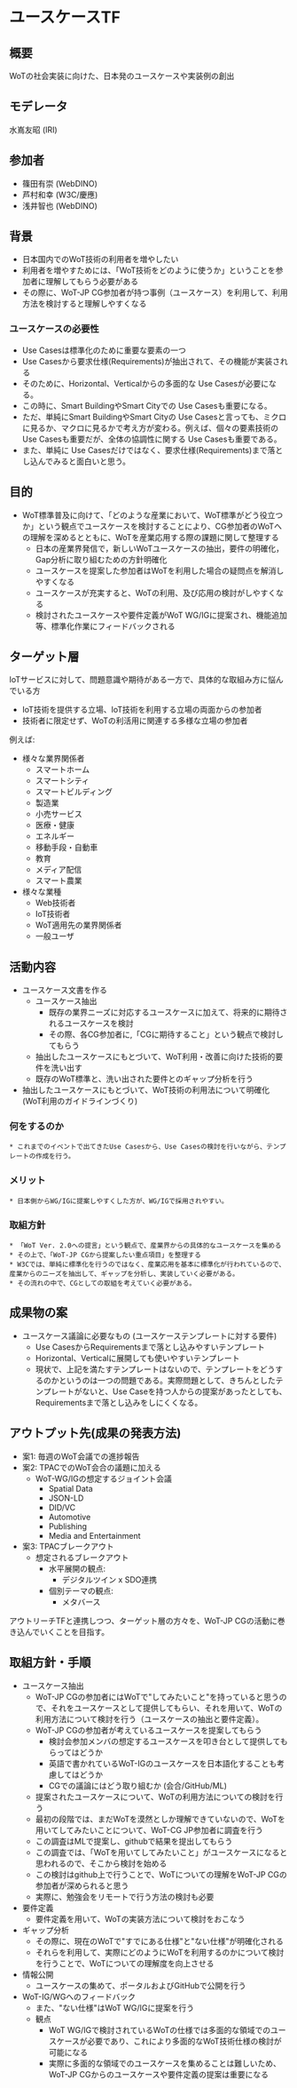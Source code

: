 # ユースケースTF

## 概要
WoTの社会実装に向けた、日本発のユースケースや実装例の創出

## モデレータ
水嶌友昭 (IRI)

## 参加者
* 篠田有崇 (WebDINO)
* 芦村和幸 (W3C/慶應)
* 浅井智也 (WebDINO)

## 背景
* 日本国内でのWoT技術の利用者を増やしたい
* 利用者を増やすためには、「WoT技術をどのように使うか」ということを参加者に理解してもらう必要がある
* その際に、WoT-JP CG参加者が持つ事例（ユースケース）を利用して、利用方法を検討すると理解しやすくなる

### ユースケースの必要性
* Use Casesは標準化のために重要な要素の一つ
* Use Casesから要求仕様(Requirements)が抽出されて、その機能が実装される
* そのために、Horizontal、Verticalからの多面的な Use Casesが必要になる。
* この時に、Smart BuildingやSmart Cityでの Use Casesも重要になる。
* ただ、単純にSmart BuildingやSmart Cityの Use Casesと言っても、ミクロに見るか、マクロに見るかで考え方が変わる。例えば、個々の要素技術の Use Casesも重要だが、全体の協調性に関する Use Casesも重要である。
* また、単純に Use Casesだけではなく、要求仕様(Requirements)まで落とし込んでみると面白いと思う。

## 目的
* WoT標準普及に向けて、「どのような産業において、WoT標準がどう役立つか」という観点でユースケースを検討することにより、CG参加者のWoTへの理解を深めるとともに、WoTを産業応用する際の課題に関して整理する
   * 日本の産業界発信で，新しいWoTユースケースの抽出，要件の明確化，Gap分析に取り組むための方針明確化
   * ユースケースを提案した参加者はWoTを利用した場合の疑問点を解消しやすくなる
   * ユースケースが充実すると、WoTの利用、及び応用の検討がしやすくなる
   * 検討されたユースケースや要件定義がWoT WG/IGに提案され、機能追加等、標準化作業にフィードバックされる

## ターゲット層
IoTサービスに対して、問題意識や期待がある一方で、具体的な取組み方に悩んでいる方
* IoT技術を提供する立場、IoT技術を利用する立場の両面からの参加者
* 技術者に限定せず、WoTの利活用に関連する多様な立場の参加者

例えば:
* 様々な業界関係者
    * スマートホーム
    * スマートシティ
    * スマートビルディング
    * 製造業
    * 小売サービス
    * 医療・健康
    * エネルギー
    * 移動手段・自動車
    * 教育
    * メディア配信
    * スマート農業
* 様々な業種
    * Web技術者
    * IoT技術者
    * WoT適用先の業界関係者
    * 一般ユーザ


## 活動内容
* ユースケース文書を作る
  * ユースケース抽出
     * 既存の業界ニーズに対応するユースケースに加えて、将来的に期待されるユースケースを検討
     * その際、各CG参加者に,「CGに期待すること」という観点で検討してもらう
  * 抽出したユースケースにもとづいて、WoT利用・改善に向けた技術的要件を洗い出す
  * 既存のWoT標準と、洗い出された要件とのギャップ分析を行う
* 抽出したユースケースにもとづいて、WoT技術の利用法について明確化 (WoT利用のガイドラインづくり)

### 何をするのか
    * これまでのイベントで出てきたUse Casesから、Use Casesの検討を行いながら、テンプレートの作成を行う。
### メリット
    * 日本側からWG/IGに提案しやすくした方が、WG/IGで採用されやすい。
### 取組方針
    * 「WoT Ver. 2.0への提言」という観点で、産業界からの具体的なユースケースを集める
    * その上で、「WoT-JP CGから提案したい重点項目」を整理する
    * W3Cでは、単純に標準化を行うのではなく、産業応用を基本に標準化が行われているので、産業からのニーズを抽出して、ギャップを分析し、実装していく必要がある。
    * その流れの中で、CGとしての取組を考えていく必要がある。

## 成果物の案
* ユースケース議論に必要なもの (ユースケーステンプレートに対する要件)
    * Use CasesからRequirementsまで落とし込みやすいテンプレート
    * Horizontal、Verticalに展開しても使いやすいテンプレート
    * 現状で、上記を満たすテンプレートはないので、テンプレートをどうするのかというのは一つの問題である。実際問題として、きちんとしたテンプレートがないと、Use Caseを持つ人からの提案があったとしても、Requirementsまで落とし込みをしにくくなる。

## アウトプット先(成果の発表方法)
* 案1: 毎週のWoT会議での進捗報告
* 案2: TPACでのWoT会合の議題に加える
    * WoT-WG/IGの想定するジョイント会議
        * Spatial Data
        * JSON-LD
        * DID/VC
        * Automotive
        * Publishing
        * Media and Entertainment
* 案3: TPACブレークアウト
    * 想定されるブレークアウト
        * 水平展開の観点:
            * デジタルツイン x SDO連携
        * 個別テーマの観点:
            * メタバース

アウトリーチTFと連携しつつ、ターゲット層の方々を、WoT-JP CGの活動に巻き込んでいくことを目指す。

## 取組方針・手順
* ユースケース抽出
    * WoT-JP CGの参加者にはWoTで"してみたいこと"を持っていると思うので、それをユースケースとして提供してもらい、それを用いて、WoTの利用方法について検討を行う（ユースケースの抽出と要件定義）。
    * WoT-JP CGの参加者が考えているユースケースを提案してもらう
       * 検討会参加メンバの想定するユースケースを叩き台として提供してもらってはどうか
       * 英語で書かれているWoT-IGのユースケースを日本語化することも考慮してはどうか
       * CGでの議論にはどう取り組むか (会合/GitHub/ML) 
    * 提案されたユースケースについて、WoTの利用方法についての検討を行う
    * 最初の段階では、まだWoTを漠然としか理解できていないので、WoTを用いてしてみたいことについて、WoT-CG JP参加者に調査を行う
    * この調査はMLで提案し、githubで結果を提出してもらう
    * この調査では、「WoTを用いてしてみたいこと」がユースケースになると思われるので、そこから検討を始める
    * この検討はgithub上で行うことで、WoTについての理解をWoT-JP CGの参加者が深められると思う
    * 実際に、勉強会をリモートで行う方法の検討も必要
* 要件定義
    * 要件定義を用いて、WoTの実装方法について検討をおこなう
* ギャップ分析
    * その際に、現在のWoTで"すでにある仕様"と"ない仕様"が明確化される
    * それらを利用して、実際にどのようにWoTを利用するのかについて検討を行うことで、WoTについての理解度を向上させる
* 情報公開
    * ユースケースの集めて、ポータルおよびGitHubで公開を行う
* WoT-IG/WGへのフィードバック
    * また、"ない仕様"はWoT WG/IGに提案を行う
    * 観点
        * WoT WG/IGで検討されているWoTの仕様では多面的な領域でのユースケースが必要であり、これにより多面的なWoT技術仕様の検討が可能になる
        * 実際に多面的な領域でのユースケースを集めることは難しいため、WoT-JP CGからのユースケースや要件定義の提案は重要になる

